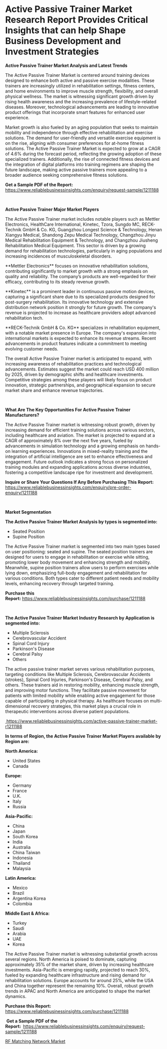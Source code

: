 <p><h1>Active Passive Trainer Market Research Report Provides Critical Insights that can help Shape Business Development and Investment Strategies</h1></p><p><strong>Active Passive Trainer Market Analysis and Latest Trends</strong></p>
<p><p>The Active Passive Trainer Market is centered around training devices designed to enhance both active and passive exercise modalities. These trainers are increasingly utilized in rehabilitation settings, fitness centers, and home environments to improve muscle strength, flexibility, and overall physical wellness. The market is witnessing significant growth driven by rising health awareness and the increasing prevalence of lifestyle-related diseases. Moreover, technological advancements are leading to innovative product offerings that incorporate smart features for enhanced user experience.</p><p>Market growth is also fueled by an aging population that seeks to maintain mobility and independence through effective rehabilitation and exercise solutions. The demand for user-friendly and versatile exercise equipment is on the rise, aligning with consumer preferences for at-home fitness solutions. The Active Passive Trainer Market is expected to grow at a CAGR of 4.6% during the forecast period, reflecting the growing adoption of these specialized trainers. Additionally, the rise of connected fitness devices and the integration of digital platforms into training regimens are shaping the future landscape, making active passive trainers more appealing to a broader audience seeking comprehensive fitness solutions.</p></p>
<p><strong>Get a Sample PDF of the Report:&nbsp;</strong> <a href="https://www.reliablebusinessinsights.com/enquiry/request-sample/1211188?utm_campaign=2248&utm_medium=2&utm_source=Github&utm_content=ia&utm_term=24032025&utm_id=active-passive-trainer">https://www.reliablebusinessinsights.com/enquiry/request-sample/1211188</a></p>
<p>&nbsp;</p>
<p><strong>Active Passive Trainer Major Market Players</strong></p>
<p><p>The Active Passive Trainer market includes notable players such as Mettler Electronics, HealthCare International, Kinetec, Tzora, Sungdo MC, RECK-Technik GmbH & Co. KG, Guangzhou Longest Science & Technology, Henan Xiangyu Medical, Shandong Zepu Medical Technology, Changzhou Jinyu Medical Rehabilitation Equipment & Technology, and Changzhou Jiusheng Rehabilitation Medical Equipment. This sector is driven by a growing demand for rehabilitation technologies, particularly in aging populations and increasing incidences of musculoskeletal disorders.</p><p>**Mettler Electronics** focuses on innovative rehabilitation solutions, contributing significantly to market growth with a strong emphasis on quality and reliability. The company’s products are well-regarded for their efficacy, contributing to its steady revenue growth.</p><p>**Kinetec** is a prominent leader in continuous passive motion devices, capturing a significant share due to its specialized products designed for post-surgery rehabilitation. Its innovative technology and extensive distribution network position it strongly for future growth. The company's revenue is projected to increase as healthcare providers adopt advanced rehabilitation tech.</p><p>**RECK-Technik GmbH & Co. KG** specializes in rehabilitation equipment, with a notable market presence in Europe. The company's expansion into international markets is expected to enhance its revenue streams. Recent advancements in product features indicate a commitment to meeting evolving customer needs.</p><p>The overall Active Passive Trainer market is anticipated to expand, with increasing awareness of rehabilitation practices and technological advancements. Estimates suggest the market could reach USD 400 million by 2025, driven by demographic shifts and healthcare investments. Competitive strategies among these players will likely focus on product innovation, strategic partnerships, and geographical expansion to secure market share and enhance revenue trajectories. </p></p>
<p>&nbsp;</p>
<p><strong>What Are The Key Opportunities For Active Passive Trainer Manufacturers?</strong></p>
<p><p>The Active Passive Trainer market is witnessing robust growth, driven by increasing demand for efficient training solutions across various sectors, including healthcare and aviation. The market is projected to expand at a CAGR of approximately 8% over the next five years, fueled by advancements in simulation technology and a growing emphasis on hands-on learning experiences. Innovations in mixed-reality training and the integration of artificial intelligence are set to enhance effectiveness and engagement. Future outlook indicates a strong focus on personalized training modules and expanding applications across diverse industries, fostering a competitive landscape ripe for investment and development.</p></p>
<p><strong>Inquire or Share Your Questions If Any Before Purchasing This Report:</strong> <a href="https://www.reliablebusinessinsights.com/enquiry/pre-order-enquiry/1211188?utm_campaign=2248&utm_medium=2&utm_source=Github&utm_content=ia&utm_term=24032025&utm_id=active-passive-trainer">https://www.reliablebusinessinsights.com/enquiry/pre-order-enquiry/1211188</a></p>
<p>&nbsp;</p>
<p><strong>Market Segmentation</strong></p>
<p><strong>The Active Passive Trainer Market Analysis by types is segmented into:</strong></p>
<p><ul><li>Seated Position</li><li>Supine Position</li></ul></p>
<p><p>The Active Passive Trainer market is segmented into two main types based on user positioning: seated and supine. The seated position trainers are designed for users to engage in rehabilitation or exercise while sitting, promoting lower body movement and enhancing strength and mobility. Meanwhile, supine position trainers allow users to perform exercises while lying down, emphasizing full-body engagement and rehabilitation for various conditions. Both types cater to different patient needs and mobility levels, enhancing recovery through targeted training.</p></p>
<p><strong>Purchase this Report:&nbsp;</strong><a href="https://www.reliablebusinessinsights.com/purchase/1211188?utm_campaign=2248&utm_medium=2&utm_source=Github&utm_content=ia&utm_term=24032025&utm_id=active-passive-trainer">https://www.reliablebusinessinsights.com/purchase/1211188</a></p>
<p>&nbsp;</p>
<p><strong>The Active Passive Trainer Market Industry Research by Application is segmented into:</strong></p>
<p><ul><li>Multiple Sclerosis</li><li>Cerebrovascular Accident</li><li>Spinal Cord Injury</li><li>Parkinson's Disease</li><li>Cerebral Palsy</li><li>Others</li></ul></p>
<p><p>The active passive trainer market serves various rehabilitation purposes, targeting conditions like Multiple Sclerosis, Cerebrovascular Accidents (strokes), Spinal Cord Injuries, Parkinson's Disease, Cerebral Palsy, and others. These trainers aid in restoring mobility, enhancing muscle strength, and improving motor functions. They facilitate passive movement for patients with limited mobility while enabling active engagement for those capable of participating in physical therapy. As healthcare focuses on multi-dimensional recovery strategies, this market plays a crucial role in therapeutic interventions across diverse patient populations.</p></p>
<p><a href="https://www.reliablebusinessinsights.com/active-passive-trainer-market-r1211188?utm_campaign=2248&utm_medium=2&utm_source=Github&utm_content=ia&utm_term=24032025&utm_id=active-passive-trainer">&nbsp;https://www.reliablebusinessinsights.com/active-passive-trainer-market-r1211188</a></p>
<p><strong>In terms of Region, the Active Passive Trainer Market Players available by Region are:</strong></p>
<p>
    <p> <strong> North America: </strong>
        <ul>
            <li>United States</li>
            <li>Canada</li>
        </ul>
        </p> 
    <p> <strong> Europe: </strong>
        <ul>
            <li>Germany</li>
            <li>France</li>
            <li>U.K.</li>
            <li>Italy</li>
            <li>Russia</li>
        </ul>
        </p> 
    <p> <strong> Asia-Pacific: </strong>
        <ul>
            <li>China</li>
            <li>Japan</li>
            <li>South Korea</li>
            <li>India</li>
            <li>Australia</li>
            <li>China Taiwan</li>
            <li>Indonesia</li>
            <li>Thailand</li>
            <li>Malaysia</li>
        </ul>
        </p> 
    <p> <strong> Latin America: </strong>
        <ul>
            <li>Mexico</li>
            <li>Brazil</li>
            <li>Argentina Korea</li>
            <li>Colombia</li>
        </ul>
        </p> 
    <p> <strong> Middle East & Africa: </strong>
        <ul>
            <li>Turkey</li>
            <li>Saudi</li>
            <li>Arabia</li>
            <li>UAE</li>
            <li>Korea</li>
        </ul>
    </p>
    </p>
<p><p>The Active Passive Trainer market is witnessing substantial growth across several regions. North America is poised to dominate, capturing approximately 35% of the market share, driven by increasing healthcare investments. Asia-Pacific is emerging rapidly, projected to reach 30%, fueled by expanding healthcare infrastructure and rising demand for rehabilitation solutions. Europe accounts for around 25%, while the USA and China together represent the remaining 10%. Overall, robust growth trends in APAC and North America are anticipated to shape the market dynamics.</p></p>
<p><strong>Purchase this Report: </strong><a href="https://www.reliablebusinessinsights.com/purchase/1211188?utm_campaign=2248&utm_medium=2&utm_source=Github&utm_content=ia&utm_term=24032025&utm_id=active-passive-trainer">https://www.reliablebusinessinsights.com/purchase/1211188</a></p>
<p>&nbsp;<strong>Get a Sample PDF of the Report:&nbsp;&nbsp;</strong><a href="https://www.reliablebusinessinsights.com/enquiry/request-sample/1211188?utm_campaign=2248&utm_medium=2&utm_source=Github&utm_content=ia&utm_term=24032025&utm_id=active-passive-trainer">https://www.reliablebusinessinsights.com/enquiry/request-sample/1211188</a></p>
<p><strong></strong></p>
<p><p><a href="https://github.com/vasosblenksk/Market-Research-Report-List-1/blob/main/rf-matching-network-market.md?utm_campaign=2248&utm_medium=2&utm_source=Github&utm_content=ia&utm_term=24032025&utm_id=active-passive-trainer">RF Matching Network Market</a></p></p>